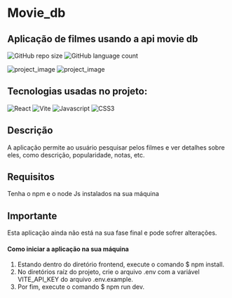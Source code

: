 # Movie_db

## Aplicação de filmes usando a api movie db
![GitHub repo size](https://img.shields.io/github/repo-size/GabrielH89/movie_db)
![GitHub language count](https://img.shields.io/github/languages/count/GabrielH89/movie_db)

![project_image](https://github.com/GabrielH89/movie_db/assets/67241633/b2615e11-9c0d-489f-87d1-ac445bfd6380)
![project_image](https://github.com/GabrielH89/movie_db/assets/67241633/68e12400-c297-4809-9726-7fdef20ef795)

## Tecnologias usadas no projeto: 
![React](https://img.shields.io/badge/React-20232A?style=for-the-badge&logo=react&logoColor=61DAFB)
![Vite](https://img.shields.io/badge/vite-%23646CFF.svg?style=for-the-badge&logo=vite&logoColor=white)
![Javascript](https://img.shields.io/badge/JavaScript-F7DF1E?style=for-the-badge&logo=javascript&logoColor=black)
![CSS3](https://img.shields.io/badge/css3-%231572B6.svg?style=for-the-badge&logo=css3&logoColor=white)

## Descrição
A aplicação permite ao usuário pesquisar pelos filmes e ver detalhes sobre eles, como descrição, popularidade, notas, etc.

## Requisitos
Tenha o npm e o node Js instalados na sua máquina

## Importante 
Esta aplicação ainda não está na sua fase final e pode sofrer alterações.

#### Como iniciar a aplicação na sua máquina
1. Estando dentro do diretório frontend, execute o comando $ npm install.
2. No diretórios raíz do projeto, crie o arquivo .env com a variável VITE_API_KEY do arquivo .env.example.
3. Por fim, execute o comando $ npm run dev.   
